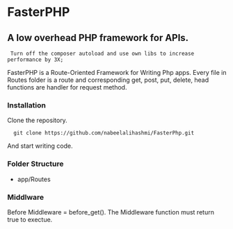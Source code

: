 # FasterPHP
## A low overhead PHP framework for APIs.


```
 Turn off the composer autoload and use own libs to increase performance by 3X;
```

FasterPHP is a Route-Oriented Framework for Writing Php apps. Every file in Routes folder is a route and corresponding get, post, put, delete, head functions are handler for request method.


### Installation
  Clone the repository.

  ```
    git clone https://github.com/nabeelalihashmi/FasterPhp.git
  ```
  And start writing code.
### Folder Structure
* app/Routes


### Middlware
Before Middleware = before_get(). The Middleware function must return true to exectue. 
